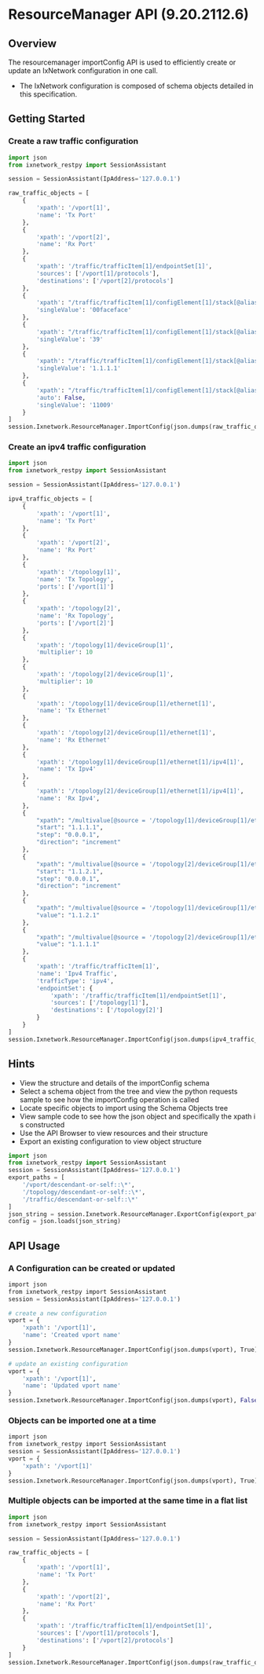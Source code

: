 # ResourceManager API (9.20.2112.6)

## Overview
The resourcemanager importConfig API is used to efficiently create or update an IxNetwork configuration in one call.
- The IxNetwork configuration is composed of schema objects detailed in this specification.

## Getting Started
### Create a raw traffic configuration
```python
import json
from ixnetwork_restpy import SessionAssistant

session = SessionAssistant(IpAddress='127.0.0.1')

raw_traffic_objects = [
    {
        'xpath': '/vport[1]',
        'name': 'Tx Port'
    },
    {
        'xpath': '/vport[2]',
        'name': 'Rx Port'
    },
    {
        'xpath': '/traffic/trafficItem[1]/endpointSet[1]',
        'sources': ['/vport[1]/protocols'],
        'destinations': ['/vport[2]/protocols']
    },
    {
        'xpath': "/traffic/trafficItem[1]/configElement[1]/stack[@alias = 'ethernet-1']/field[@alias = 'ethernet.src.mac']",
        'singleValue': '00faceface'
    },
    {
        'xpath': "/traffic/trafficItem[1]/configElement[1]/stack[@alias = 'vlan-2']/field[@alias = 'vlan.header.vlanTag.vlanID-3']",
        'singleValue': '39'
    },
    {
        'xpath': "/traffic/trafficItem[1]/configElement[1]/stack[@alias = 'ipv4-3']/field[@alias = 'ipv4.header.srcIp-27']",
        'singleValue': '1.1.1.1'
    },
    {
        'xpath': "/traffic/trafficItem[1]/configElement[1]/stack[@alias = 'tcp-4']/field[@alias = 'tcp.header.dstPort-2']",
        'auto': False,
        'singleValue': '11009'
    }
]
session.Ixnetwork.ResourceManager.ImportConfig(json.dumps(raw_traffic_objects), True)
```
### Create an ipv4 traffic configuration
```python
import json
from ixnetwork_restpy import SessionAssistant

session = SessionAssistant(IpAddress='127.0.0.1')

ipv4_traffic_objects = [
    {
        'xpath': '/vport[1]',
        'name': 'Tx Port'
    },
    {
        'xpath': '/vport[2]',
        'name': 'Rx Port'
    },
    {
        'xpath': '/topology[1]',
        'name': 'Tx Topology',
        'ports': ['/vport[1]']
    },
    {
        'xpath': '/topology[2]',
        'name': 'Rx Topology',
        'ports': ['/vport[2]']
    },
    {
        'xpath': '/topology[1]/deviceGroup[1]',
        'multiplier': 10
    },
    {
        'xpath': '/topology[2]/deviceGroup[1]',
        'multiplier': 10
    },
    {
        'xpath': '/topology[1]/deviceGroup[1]/ethernet[1]',
        'name': 'Tx Ethernet'
    },
    {
        'xpath': '/topology[2]/deviceGroup[1]/ethernet[1]',
        'name': 'Rx Ethernet'
    },
    {
        'xpath': '/topology[1]/deviceGroup[1]/ethernet[1]/ipv4[1]',
        'name': 'Tx Ipv4'
    },
    {
        'xpath': '/topology[2]/deviceGroup[1]/ethernet[1]/ipv4[1]',
        'name': 'Rx Ipv4',
    },
    {
        "xpath": "/multivalue[@source = '/topology[1]/deviceGroup[1]/ethernet[1]/ipv4[1] address']/counter",
        "start": "1.1.1.1",
        "step": "0.0.0.1",
        "direction": "increment"
    },
    {
        "xpath": "/multivalue[@source = '/topology[2]/deviceGroup[1]/ethernet[1]/ipv4[1] address']/counter",
        "start": "1.1.2.1",
        "step": "0.0.0.1",
        "direction": "increment"
    },
    {
        "xpath": "/multivalue[@source = '/topology[1]/deviceGroup[1]/ethernet[1]/ipv4[1] gatewayIp']/singleValue",
        "value": "1.1.2.1"
    },
    {
        "xpath": "/multivalue[@source = '/topology[2]/deviceGroup[1]/ethernet[1]/ipv4[1] gatewayIp']/singleValue",
        "value": "1.1.1.1"
    },
    {
        'xpath': '/traffic/trafficItem[1]',
        'name': 'Ipv4 Traffic',
        'trafficType': 'ipv4',
        'endpointSet': {
            'xpath': '/traffic/trafficItem[1]/endpointSet[1]',
            'sources': ['/topology[1]'],
            'destinations': ['/topology[2]']
        }
    }
]
session.Ixnetwork.ResourceManager.ImportConfig(json.dumps(ipv4_traffic_objects), True)
```

## Hints
- View the structure and details of the importConfig schema
- Select a schema object from the tree and view the python requests sample to see how the importConfig operation is called
- Locate specific objects to import using the Schema Objects tree
- View sample code to see how the json object and specifically the xpath is constructed
- Use the API Browser to view resources and their structure
- Export an existing configuration to view object structure
```python
import json
from ixnetwork_restpy import SessionAssistant
session = SessionAssistant(IpAddress='127.0.0.1')
export_paths = [
    '/vport/descendant-or-self::\*',
    '/topology/descendant-or-self::\*',
    '/traffic/descendant-or-self::\*'
]
json_string = session.Ixnetwork.ResourceManager.ExportConfig(export_paths, True, 'json')
config = json.loads(json_string)
```

## API Usage
### A Configuration can be created or updated
```python
import json
from ixnetwork_restpy import SessionAssistant
session = SessionAssistant(IpAddress='127.0.0.1')

# create a new configuration
vport = {
    'xpath': '/vport[1]',
    'name': 'Created vport name'
}
session.Ixnetwork.ResourceManager.ImportConfig(json.dumps(vport), True)

# update an existing configuration
vport = {
    'xpath': '/vport[1]',
    'name': 'Updated vport name'
}
session.Ixnetwork.ResourceManager.ImportConfig(json.dumps(vport), False)   
```

### Objects can be imported one at a time
```python
import json
from ixnetwork_restpy import SessionAssistant
session = SessionAssistant(IpAddress='127.0.0.1')
vport = {
    'xpath': '/vport[1]'
}
session.Ixnetwork.ResourceManager.ImportConfig(json.dumps(vport), True)        
```

### Multiple objects can be imported at the same time in a flat list
```python
import json
from ixnetwork_restpy import SessionAssistant

session = SessionAssistant(IpAddress='127.0.0.1')

raw_traffic_objects = [
    {
        'xpath': '/vport[1]',
        'name': 'Tx Port'
    },
    {
        'xpath': '/vport[2]',
        'name': 'Rx Port'
    },
    {
        'xpath': '/traffic/trafficItem[1]/endpointSet[1]',
        'sources': ['/vport[1]/protocols'],
        'destinations': ['/vport[2]/protocols']
    }
]
session.Ixnetwork.ResourceManager.ImportConfig(json.dumps(raw_traffic_objects), True)        
```
